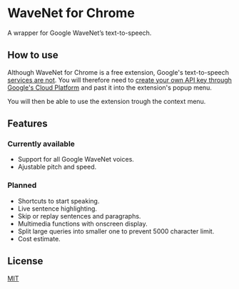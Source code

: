 # WaveNet for Chrome
A wrapper for Google WaveNet’s text-to-speech.

## How to use
Although WaveNet for Chrome is a free extension, Google's text-to-speech [services are not](https://cloud.google.com/text-to-speech/pricing). You will therefore need to [create your own API key through Google's Cloud Platform](https://cloud.google.com/text-to-speech/) and past it into the extension's popup menu.

You will then be able to use the extension trough the context menu.

## Features
### Currently available
* Support for all Google WaveNet voices.
* Ajustable pitch and speed.

### Planned
* Shortcuts to start speaking.
* Live sentence highlighting.
* Skip or replay sentences and paragraphs.
* Multimedia functions with onscreen display.
* Split large queries into smaller one to prevent 5000 character limit.
* Cost estimate.

## License
[MIT](/LICENSE)
